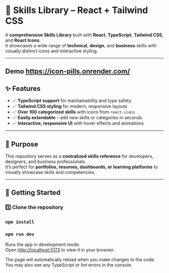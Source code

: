 # 🌟 Skills Library – React + Tailwind CSS

A **comprehensive Skills Library** built with **React**, **TypeScript**, **Tailwind CSS**, and **React Icons**.  
It showcases a wide range of **technical**, **design**, and **business** skills with visually distinct icons and interactive styling.

---
##     Demo https://icon-pills.onrender.com/
## ✨ Features

- ✅ **TypeScript support** for maintainability and type safety  
- ✅ **Tailwind CSS styling** for modern, responsive layouts  
- ✅ **Over 100 categorized skills** with icons from `react-icons`  
- ✅ **Easily extendable** – add new skills or categories in seconds  
- ✅ **Interactive, responsive UI** with hover effects and animations  

---

## 🎯 Purpose

This repository serves as a **centralized skills reference** for developers, designers, and business professionals.  
It’s perfect for **portfolios, resumes, dashboards, or learning platforms** to visually showcase skills and competencies.

---

## 🚀 Getting Started

### 1️⃣ Clone the repository

### `npm install`

### `npm run dev`

Runs the app in development mode.  
Open [http://localhost:5173](http://localhost:5173) to view it in your browser.

The page will automatically reload when you make changes to the code.  
You may also see any TypeScript or lint errors in the console.

